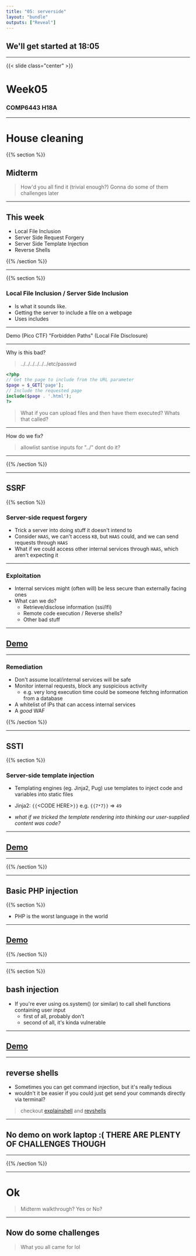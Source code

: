 ```yaml
---
title: "05: serverside"
layout: "bundle"
outputs: ["Reveal"]
---
```


## We'll get started at 18:05

---

{{< slide class="center" >}}
# Week05
### COMP6443 H18A 

---

# House cleaning 
{{% section %}}
## Midterm
> How'd you all find it (trivial enough?)
> Gonna do some of them challenges later

---

## This week

- Local File Inclusion
- Server Side Request Forgery
- Server Side Template Injection
- Reverse Shells

{{% /section %}}

---
{{% section %}}
### Local File Inclusion / Server Side Inclusion

- Is what it sounds like.
- Getting the server to include a file on a webpage
- Uses includes
---

Demo (Pico CTF) "Forbidden Paths" (Local File Disclosure)

---

Why is this bad? 

> ../../../../../../etc/passwd

```php
<?php
// Get the page to include from the URL parameter
$page = $_GET['page'];
// Include the requested page
include($page . '.html');
?>
```

> What if you can upload files and then have them executed? Whats that called?

---

How do we fix? 

> allowlist
> santise inputs for "../"
> dont do it?

--- 
{{% /section %}}

---

## SSRF
{{% section %}}

### Server-side request forgery
* Trick a server into doing stuff it doesn't intend to
* Consider `HAAS`, we can't access `KB`, but `HAAS` could, and we can send requests through `HAAS`
* What if we could access other internal services through `HAAS`, which aren't expecting it

---

### Exploitation
* Internal services might (often will) be less secure than externally facing ones
* What can we do?
  * Retrieve/disclose information (ssi/lfi)
  * Remote code execution / Reverse shells?
  * Other bad stuff

---

## [Demo](https://github.com/lachlan-waugh/6443/tree/main/demos/server-side-injection/ssrf)

---

### Remediation
* Don't assume local/internal services will be safe
* Monitor internal requests, block any suspicious activity
  * e.g. very long execution time could be someone fetchng information from a database
* A whitelist of IPs that can access internal services
* A *good* WAF

{{% /section %}}

---
## SSTI
{{% section %}}
### Server-side template injection
* Templating engines (eg. Jinja2, Pug) use templates to inject code and variables into static files

* Jinja2: `{{`\<CODE HERE\>`}}` e.g. `{{7*7}}` => `49`

* *what if we tricked the template rendering into thinking our user-supplied content was code?*

---

## [Demo](https://github.com/lachlan-waugh/6443/tree/main/demos/server-side-injection/ssti)

---

{{% /section %}}

---

## Basic PHP injection
{{% section %}}
* PHP is the worst language in the world

---

## [Demo](https://github.com/lachlan-waugh/6443/tree/main/demos/server-side-injection/php_webshell)

{{% /section %}}

---

{{% section %}}

## bash injection
* If you're ever using os.system() (or similar) to call shell functions containing user input
  * first of all, probably don't
  * second of all, it's kinda vulnerable

---

## [Demo](https://github.com/lachlan-waugh/6443/tree/main/demos/server-side-injection/shell_injection)

---

## reverse shells
* Sometimes you can get command injection, but it's really tedious
* wouldn't it be easier if you could just get send your commands directly via terminal?

> checkout [explainshell](https://www.explainshell.com/explain?cmd=nc+-lnvp+9999) and [revshells](https://revshells.com)

---

## No demo on work laptop :( THERE ARE PLENTY OF CHALLENGES THOUGH

---

{{% /section %}}


---

# Ok
> Midterm walkthrough? Yes or No?

---

## Now do some challenges
> What you all came for lol